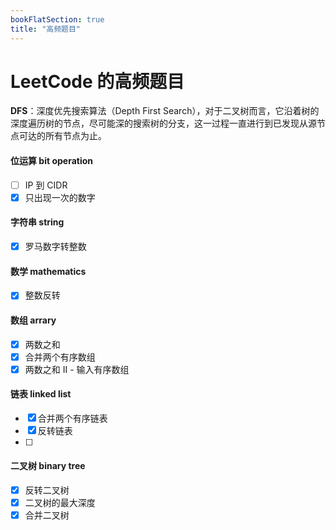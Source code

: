 ```yaml
---
bookFlatSection: true
title: "高频题目"
---
```

# LeetCode 的高频题目

**DFS**：深度优先搜索算法（Depth First Search），对于二叉树而言，它沿着树的深度遍历树的节点，尽可能深的搜索树的分支，这一过程一直进行到已发现从源节点可达的所有节点为止。

#### 位运算 bit operation

- [ ] IP 到 CIDR
- [x] 只出现一次的数字

#### 字符串 string
- [x] 罗马数字转整数

#### 数学 mathematics

- [x] 整数反转

#### 数组 arrary
- [x] 两数之和
- [x] 合并两个有序数组
- [x] 两数之和 II - 输入有序数组

#### 链表 linked list

- [x] 合并两个有序链表
- [x] 反转链表
- [ ] 

#### 二叉树 binary tree

- [x] 反转二叉树
- [x] 二叉树的最大深度
- [x] 合并二叉树

